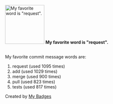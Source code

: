 <img src="https://my-badges.github.io/my-badges/favorite-word.png" alt="My favorite word is &quot;request&quot;." title="My favorite word is &quot;request&quot;." width="128">
<strong>My favorite word is &quot;request&quot;.</strong>
<br><br>

My favorite commit message words are:

1. request (used 1095 times)
2. add (used 1029 times)
3. merge (used 900 times)
4. pull (used 823 times)
5. tests (used 817 times)


Created by <a href="https://github.com/my-badges/my-badges">My Badges</a>